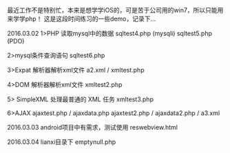 最近工作不是特别忙，本来是想学学iOS的，可是苦于公司用的win7，所以只能用来学学php！
这是这段时间练习的一些demo，记录下...

2016.03.02
1>PHP 读取mysql中的数据 
sqltest4.php (mysqli)
sqltest5.php (PDO)

2>mysql条件查询语句
sqltest6.php 

3>Expat 解析器解析xml文件
a2.xml / xmltest.php

4>DOM 解析器解析xml文件
xmltest2.php

5> SimpleXML 处理最普通的 XML 任务
xmltest3.php

6>AJAX
ajaxtest.php / ajaxdata.php
ajaxtest2.php / ajaxdata2.php / a3.xml


2016.03.03
android项目中有需求，测试使用
reswebview.html

2016.03.04
lianxi目录下 emptynull.php